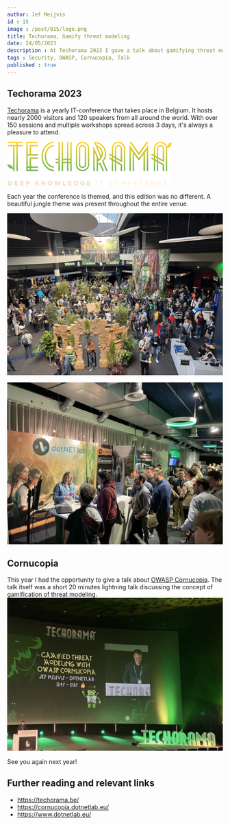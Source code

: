 ```yaml
---
author: Jef Meijvis
id : 15
image : /post/015/logo.png
title: Techorama, Gamify threat modeling
date: 24/05/2023
description : At Techorama 2023 I gave a talk about gamifying threat modeling. 
tags : Security, OWASP, Cornucopia, Talk
published : true
---
```


## Techorama 2023

[Techorama](https://techorama.be/) is a yearly IT-conference that takes place in Belgium.
It hosts nearly 2000 visitors and 120 speakers from all around the world. 
With over 150 sessions and multiple workshops spread across 3 days, it's always a pleasure to attend.  


![Techorama logo : 2023 Jungle Edition [medium]](/static/post/015/techorama.svg)

Each year the conference is themed, and this edition was no different. 
A beautiful jungle theme was present throughout the entire venue.



![Venue in jungle theme (@TechoramaBE via Twitter) [medium]](/static/post/015/techorama-overview.jpg)

![dotNETlab stand [medium]](/static/post/015/techorama-dnl-stand.JPEG)



## Cornucopia

This year I had the opportunity to give a talk about [OWASP Cornucopia](/blog/014-OWASP-cornucopia). The talk itself was a short 20 minutes lightning talk discussing the concept of gamification of threat modeling. 
![Gamified threat modeling with OWASP Cornucopia [medium]](/static/post/015/talk.jpeg)

See you again next year!


## Further reading and relevant links
- https://techorama.be/
- https://cornucopia.dotnetlab.eu/
- https://www.dotnetlab.eu/